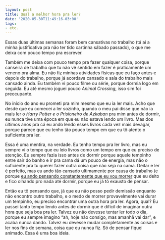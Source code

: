 ```yaml
---
layout: post
title: Qual a melhor hora pra ler?
date: '2020-05-30T11:49:16-03:00'
tags:
- etc.
---
```

Essas duas últimas semanas foram bem cansativas no trabalho (tá aí a minha justificativa pra não ter tido cartinha sábado passado), o que me deixa com pouco tempo pra escrever.

Também me deixa com pouco tempo pra fazer qualquer coisa, porque canseira de trabalho que tu não vê sentido em fazer é praticamente um veneno pra alma. Eu não fiz minhas atividades físicas que eu faço antes e depois do trabalho, porque já acordava cansado e saía do trabalho mais cansado ainda. Eu também vi pouco filme ou série, porque dormia logo em seguida. Eu até mesmo joguei pouco _Animal Crossing_, isso sim foi preocupante.

No início do ano eu prometi pra mim mesmo que eu ia ler mais. Acho que desde que eu comecei a ler sozinho, quando o meu pai disse que não ia mais ler o _Harry Potter e o Prisioneiro de Azkaban_ pra mim antes de dormir, eu nunca tive uma época em que eu não estava lendo um livro. Mas dos últimos anos pra cá eu ando lendo esses livros cada vez mais devagar, porque parece que eu tenho tão pouco tempo em que eu tô atento o suficiente pra ler.

Essa é uma mentira, na verdade. Eu tenho tempo pra ler livro, mas eu sempre vi o tempo que eu leio livros como um tempo em que eu preciso de atenção. Eu sempre fazia isso antes de dormir porque aquele tempinho entre sair do banho e ir pra cama dá um pouco de energia, mas não o suficiente pra tu querer fazer outra coisa que não seja na cama. Deitar e ler é perfeito, mas eu ando tão cansado ultimamente por causa do trabalho (e porque [eu ando pensando constantemente que eu vou morrer](https://paomortadela.com.br/2020/05/eu-nao-sei-se-vou-conseguir-ver-o-fim-do-mundo-na-tv/) que eu deito e fico olhando pro nada até dormir, porque eu já tô exausto de pensar.

Então eu tô pensando que, já que eu não posso pedir demissão enquanto não encontro outro trabalho, e o medo de morrer provavelmente vai durar um tempinho, eu preciso encontrar uma outra hora pra ler. Agora, qual? Eu passei tanto tempo lendo antes de dormir que é difícil de imaginar outra hora que seja boa pra ler. Talvez eu não devesse tentar ler todo o dia, porque eu sempre imagino “ah, hoje não consigo, mas amanhã vai dar”, e acaba nunca dando. Talvez eu devesse mudar completamente as coisas e ler nos fins de semana, coisa que eu nunca fiz. Só de pensar fiquei animado. Essa é uma boa ideia.

